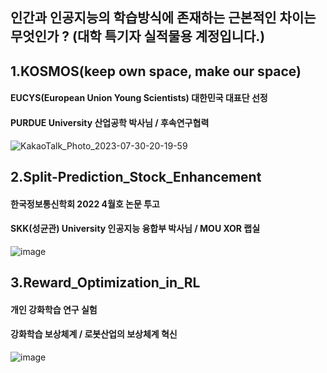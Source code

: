 ## 인간과 인공지능의 학습방식에 존재하는 근본적인 차이는 무엇인가 ? (대학 특기자 실적물용 계정입니다.)


## 1.KOSMOS(keep own space, make our space) 
#### EUCYS(European Union Young Scientists) 대한민국 대표단 선정
#### PURDUE University 산업공학 박사님 / 후속연구협력
![KakaoTalk_Photo_2023-07-30-20-19-59](https://github.com/ytgw2050/ytgw2050/assets/120427672/fbb3ea79-f05b-4c3a-b412-94695387e85f)

## 2.Split-Prediction_Stock_Enhancement 
#### 한국정보통신학회 2022 4월호 논문 투고
#### SKK(성균관) University 인공지능 융합부 박사님 / MOU XOR 랩실 
![image](https://github.com/ytgw2050/ytgw2050/assets/120427672/b5f03211-8ec7-48be-8c63-af86810e64c6)

## 3.Reward_Optimization_in_RL 
#### 개인 강화학습 연구 실험
#### 강화학습 보상체계 / 로봇산업의 보상체계 혁신
![image](https://github.com/ytgw2050/ytgw2050/assets/120427672/7acc06d5-a6ef-471e-a637-a6fcc4c049eb)


<!--
**ytgw2050/ytgw2050** is a ✨ _special_ ✨ repository because its `README.md` (this file) appears on your GitHub profile.

Here are some ideas to get you started:

- 🔭 I’m currently working on ...
- 🌱 I’m currently learning ...
- 👯 I’m looking to collaborate on ...
- 🤔 I’m looking for help with ...
- 💬 Ask me about ...
- 📫 How to reach me: ...
- 😄 Pronouns: ...
- ⚡ Fun fact: ...
-->
